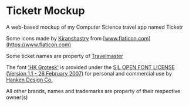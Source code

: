 # Ticketr Mockup
 A web-based mockup of my Computer Science travel app named Ticketr

Some icons made by [Kiranshastry](https://www.flaticon.com/authors/kiranshastry) from [www.flaticon.com](https://www.flaticon.com)

Some ticket names are property of [Travelmaster](https://sytravelmaster.com/)

The font ['HK Grotesk'](https://hanken.co/products/hk-grotesk) is provided under the [SIL OPEN FONT LICENSE (Version 1.1 - 26 February 2007)](https://github.com/tomfairey/Ticketr-Mockup/blob/master/assets/fonts/HK%20Grotesk/HKGrotesk-OFL.txt) for personal and commercial use by [Hanken Design Co.](https://hanken.co/)

All other brands, names and trademarks are property of their respective owner(s)